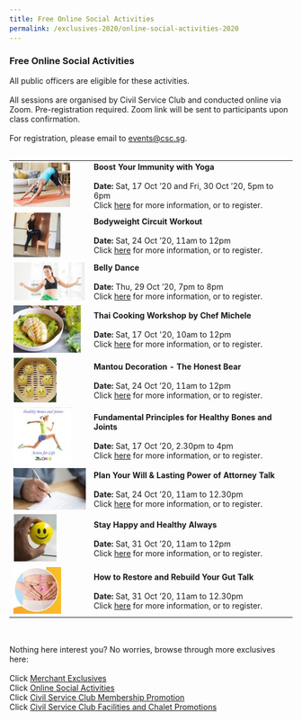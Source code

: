 ```yaml
---
title: Free Online Social Activities
permalink: /exclusives-2020/online-social-activities-2020
---
```


### Free Online Social Activities <br>
All public officers are eligible for these activities.<br>
<br>
All sessions are organised by Civil Service Club and conducted online via Zoom. Pre-registration required. Zoom link will be sent to participants upon class confirmation.<br>
<br>
For registration, please email to <a href="mailto:events@csc.sg">events@csc.sg</a>.<br>
<br>

<table>
  <tr>
    <td>
      <img src="/images/sa/yoga.jpg">
    </td>
    <td>
      <b>Boost Your Immunity with Yoga</b><br>
      <br>
      <b>Date:</b> Sat, 17 Oct ’20 and Fri, 30 Oct ’20, 5pm to 6pm<br>
      Click <a href="https://www.csc.sg/events/CSC-Fusion-Featured-Event?event_id=193">here</a> for more information, or to register.<br>
    </td>
  </tr>
  <tr>
    <td>
      <img src="/images/sa/workout.jpg">
    </td>
    <td>
      <b>Bodyweight Circuit Workout</b><br>
      <br>
      <b>Date:</b> Sat, 24 Oct ’20, 11am to 12pm <br>
      Click <a href="https://www.csc.sg/events/CSC-Fusion-Featured-Event?event_id=246">here</a> for more information, or to register.<br>
    </td>
  </tr>
  <tr>
    <td>
      <img src="/images/sa/bellydance.jpg">
    </td>
    <td>
      <b>Belly Dance </b><br>
      <br>
      <b>Date:</b> Thu, 29 Oct ’20, 7pm to 8pm<br>
      Click <a href="https://www.csc.sg/events/CSC-Fusion-Featured-Event?event_id=248">here</a> for more information, or to register.<br>
    </td>
  </tr>
  <tr>
    <td>
      <img src="/images/sa/thaicooking.jpg">
    </td>
    <td>
      <b>Thai Cooking Workshop by Chef Michele</b><br>
      <br>
      <b>Date:</b> Sat, 17 Oct '20, 10am to 12pm <br>
      Click <a href="https://www.csc.sg/events/CSC-Fusion-Featured-Event?event_id=241">here</a> for more information, or to register.<br>
    </td>
  </tr>
  <tr>
    <td>
      <img src="/images/sa/mantou.jpg">
    </td>
    <td>
      <b>Mantou Decoration - The Honest Bear</b><br>
      <br>
      <b>Date:</b> Sat, 24 Oct ’20, 11am to 12pm<br>
      Click <a href="https://www.csc.sg/events/CSC-Fusion-Featured-Event?event_id=247">here</a> for more information, or to register.<br>
    </td>
  </tr>
    <tr>
    <td>
      <img src="/images/sa/healthybones.jpg">
    </td>
    <td>
      <b>Fundamental Principles for Healthy Bones and Joints </b><br>
      <br>
      <b>Date:</b> Sat, 17 Oct ’20, 2.30pm to 4pm<br>
      Click <a href="https://www.csc.sg/events/CSC-Fusion-Featured-Event?event_id=231">here</a> for more information, or to register.<br>
    </td>
  </tr>
  <tr>
    <td>
      <img src="/images/sa/willwriting.jpg">
    </td>
    <td>
      <b>Plan Your Will & Lasting Power of Attorney Talk </b><br>
      <br>
      <b>Date:</b> Sat, 24 Oct ’20, 11am to 12.30pm<br>
      Click <a href="https://www.csc.sg/events/CSC-Fusion-Featured-Event?event_id=207">here</a> for more information, or to register.<br>
    </td>
  </tr>
  <tr>
    <td>
      <img src="/images/sa/happy.jpg">
    </td>
    <td>
      <b>Stay Happy and Healthy Always  </b><br>
      <br>
      <b>Date:</b> Sat, 31 Oct ’20, 11am to 12pm<br>
      Click <a href="https://www.csc.sg/events/CSC-Fusion-Featured-Event?event_id=249">here</a> for more information, or to register.<br>
    </td>
  </tr>
  <tr>
    <td>
      <img src="/images/sa/gut.jpg">
    </td>
    <td>
      <b>How to Restore and Rebuild Your Gut Talk </b><br>
      <br>
      <b>Date:</b> Sat, 31 Oct ’20, 11am to 12.30pm<br>
      Click <a href="https://www.csc.sg/events/CSC-Fusion-Featured-Event?event_id=250">here</a> for more information, or to register.<br>
    </td>
  </tr>
  </table>
  <br>
<br>
Nothing here interest you? No worries, browse through more exclusives here: <br>
<br>
Click <a href="https://publicserviceweek.gov.sg/exclusives-2020/merchant-exclusives-2020">Merchant Exclusives</a><br>
Click <a href="https://publicserviceweek.gov.sg/exclusives-2020/online-social-activities-2020">Online Social Activities</a><br>
Click <a href="https://publicserviceweek.gov.sg/exclusives-2020/civil-service-club-membership-promotion-2020">Civil Service Club Membership Promotion</a><br>
Click <a href="https://publicserviceweek.gov.sg/exclusives-2020/clubhouse-promotions-2020">Civil Service Club Facilities and Chalet Promotions</a><br> 

      
  
